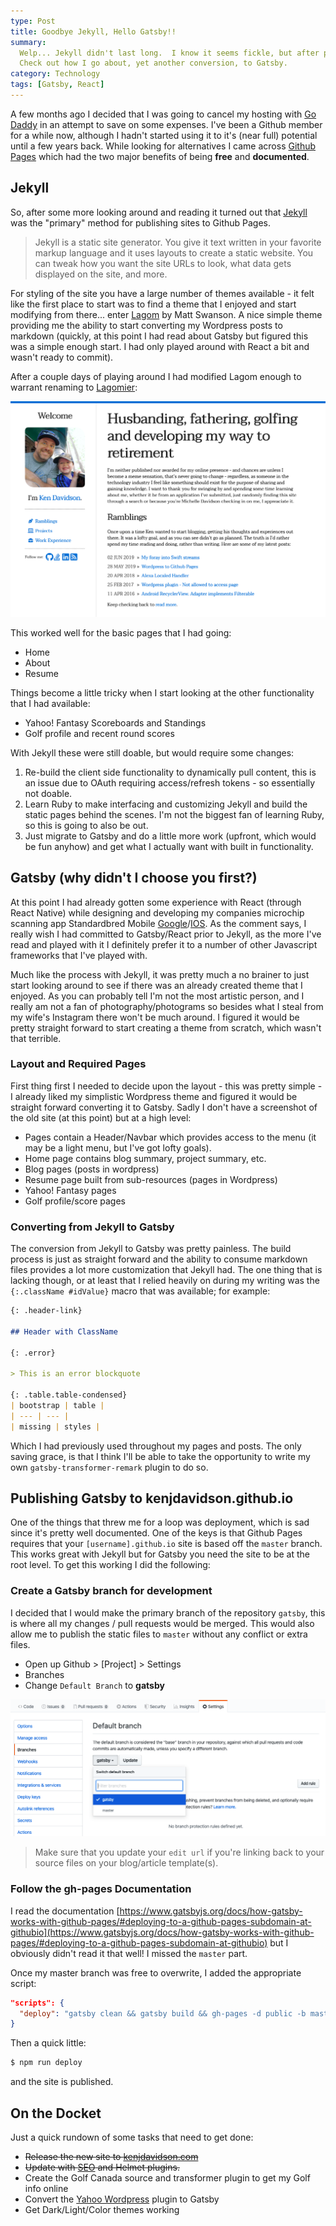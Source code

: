 ```yaml
---
type: Post
title: Goodbye Jekyll, Hello Gatsby!!
summary:
  Welp... Jekyll didn't last long.  I know it seems fickle, but after playing around with Jekyll for a while (I just wasn't a fan).
  Check out how I go about, yet another conversion, to Gatsby.
category: Technology
tags: [Gatsby, React]
---
```


A few months ago I decided that I was going to cancel my hosting with <a href="https://www.godaddy.com">Go Daddy</a> in an attempt to save on some expenses. I've been a Github member for a while now, although I hadn't started using it to it's (near full) potential until a few years back. While looking for alternatives I came across <a href="https://pages.github.com/">Github Pages</a> which had the two major benefits of being <strong>free</strong> and <strong>documented</strong>.

## Jekyll

So, after some more looking around and reading it turned out that <a href="https://jekyllrb.com/">Jekyll</a> was the "primary" method for publishing sites to Github Pages.

> Jekyll is a static site generator. You give it text written in your favorite markup language and it uses layouts to create a static website. You can tweak how you want the site URLs to look, what data gets displayed on the site, and more.

For styling of the site you have a large number of themes available - it felt like the first place to start was to find a theme that I enjoyed and start modifying from there... enter <a href="">Lagom</a> by Matt Swanson. A nice simple theme providing me the ability to start converting my Wordpress posts to markdown (quickly, at this point I had read about Gatsby but figured this was a simple enough start. I had only played around with React a bit and wasn't ready to commit).

After a couple days of playing around I had modified Lagom enough to warrant renaming to <a href="https://kenjdavidson.github.io/lagomier">Lagomier</a>:

![Lagomier - a homage to Lagom](./jekyll-lagomier.png)

This worked well for the basic pages that I had going:

- Home
- About
- Resume

Things become a little tricky when I start looking at the other functionality that I had available:

- Yahoo! Fantasy Scoreboards and Standings
- Golf profile and recent round scores

With Jekyll these were still doable, but would require some changes:

1. Re-build the client side functionality to dynamically pull content, this is an issue due to OAuth requiring access/refresh tokens - so essentially not doable.
2. Learn Ruby to make interfacing and customizing Jekyll and build the static pages behind the scenes. I'm not the biggest fan of learning Ruby, so this is going to also be out.
3. Just migrate to Gatsby and do a little more work (upfront, which would be fun anyhow) and get what I actually want with built in functionality.

## Gatsby (why didn't I choose you first?)

At this point I had already gotten some experience with React (through React Native) while designing and developing my companies microchip scanning app Standardbred Mobile <a href="https://play.google.com/store/apps/details?id=com.standardbredmobileapp&hl=en_CA">Google</a>/<a href="https://apps.apple.com/ca/app/standardbred-canada-mobile/id1476739891">IOS</a>. As the comment says, I really wish I had committed to Gatsby/React prior to Jekyll, as the more I've read and played with it I definitely prefer it to a number of other Javascript frameworks that I've played with.

Much like the process with Jekyll, it was pretty much a no brainer to just start looking around to see if there was an already created theme that I enjoyed. As you can probably tell I'm not the most artistic person, and I really am not a fan of photography/photograms so besides what I steal from my wife's Instagram there won't be much around. I figured it would be pretty straight forward to start creating a theme from scratch, which wasn't that terrible.

### Layout and Required Pages

First thing first I needed to decide upon the layout - this was pretty simple - I already liked my simplistic Wordpress theme and figured it would be straight forward converting it to Gatsby. Sadly I don't have a screenshot of the old site (at this point) but at a high level:

- Pages contain a Header/Navbar which provides access to the menu (it may be a light menu, but I've got lofty goals).
- Home page contains blog summary, project summary, etc.
- Blog pages (posts in wordpress)
- Resume page built from sub-resources (pages in Wordpress)
- Yahoo! Fantasy pages
- Golf profile/score pages

### Converting from Jekyll to Gatsby

The conversion from Jekyll to Gatsby was pretty painless. The build process is just as straight forward and the ability to consume markdown files provides a lot more customization that Jekyll had. The one thing that is lacking though, or at least that I relied heavily on during my writing was the `{:.className #idValue}` macro that was available; for example:

```markdown
{: .header-link}

## Header with ClassName

{: .error}

> This is an error blockquote

{: .table.table-condensed}
| bootstrap | table |
| --- | --- |
| missing | styles |
```

Which I had previously used throughout my pages and posts. The only saving grace, is that I think I'll be able to take the opportunity to write my own `gatsby-transformer-remark` plugin to do so.

## Publishing Gatsby to kenjdavidson.github.io

One of the things that threw me for a loop was deployment, which is sad since it's pretty well documented. One of the keys is that Github Pages requires that your `[username].github.io` site is based off the `master` branch. This works great with Jekyll but for Gatsby you need the site to be at the root level. To get this working I did the following:

### Create a Gatsby branch for development

I decided that I would make the primary branch of the repository `gatsby`, this is where all my changes / pull requests would be merged. This would also allow me to publish the static files to `master` without any conflict or extra files.

- Open up Github > [Project] > Settings
- Branches
- Change `Default Branch` to **gatsby**

![Change default branch](./default-branch.png)

> Make sure that you update your `edit url` if you're linking back to your source files on your blog/article template(s).

### Follow the gh-pages Documentation

I read the documentation [https://www.gatsbyjs.org/docs/how-gatsby-works-with-github-pages/#deploying-to-a-github-pages-subdomain-at-githubio](https://www.gatsbyjs.org/docs/how-gatsby-works-with-github-pages/#deploying-to-a-github-pages-subdomain-at-githubio) but I obviously didn't read it that well! I missed the `master` part.

Once my master branch was free to overwrite, I added the appropriate script:

```json
"scripts": {
  "deploy": "gatsby clean && gatsby build && gh-pages -d public -b master"
}
```

Then a quick little:

```bash
$ npm run deploy
```

and the site is published.

## On the Docket

Just a quick rundown of some tasks that need to get done:

- ~~Release the new site to <a href="https://www.kenjdavidson.com">kenjdavidson.com</a>~~
- ~~Update with <a href="https://www.gatsbyjs.org/docs/seo/">SEO</a> and <a hre="https://www.gatsbyjs.org/docs/add-page-metadata/#using-react-helmet-and-gatsby-plugin-react-helmet">Helmet</a> plugins.~~
- Create the Golf Canada source and transformer plugin to get my Golf info online
- Convert the <a href="https://github.com/kenjdavidson/yahoo-fantasy-wordpress">Yahoo Wordpress</a> plugin to Gatsby
- Get Dark/Light/Color themes working
